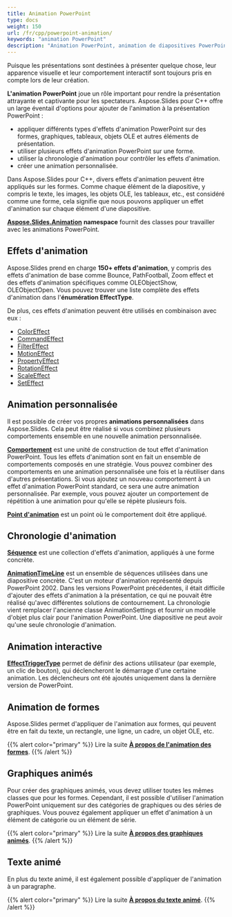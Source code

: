 ```yaml
---
title: Animation PowerPoint
type: docs
weight: 150
url: /fr/cpp/powerpoint-animation/
keywords: "animation PowerPoint"
description: "Animation PowerPoint, animation de diapositives PowerPoint avec Aspose.Slides."
---
```


Puisque les présentations sont destinées à présenter quelque chose, leur apparence visuelle et leur comportement interactif sont toujours pris en compte lors de leur création.

**L'animation PowerPoint** joue un rôle important pour rendre la présentation attrayante et captivante pour les spectateurs. Aspose.Slides pour C++ offre un large éventail d'options pour ajouter de l'animation à la présentation PowerPoint :

- appliquer différents types d'effets d'animation PowerPoint sur des formes, graphiques, tableaux, objets OLE et autres éléments de présentation.
- utiliser plusieurs effets d'animation PowerPoint sur une forme.
- utiliser la chronologie d'animation pour contrôler les effets d'animation.
- créer une animation personnalisée.

Dans Aspose.Slides pour C++, divers effets d'animation peuvent être appliqués sur les formes. Comme chaque élément de la diapositive, y compris le texte, les images, les objets OLE, les tableaux, etc., est considéré comme une forme, cela signifie que nous pouvons appliquer un effet d'animation sur chaque élément d'une diapositive.

[**Aspose.Slides.Animation**](https://reference.aspose.com/slides/cpp/namespace/aspose.slides.animation) **namespace** fournit des classes pour travailler avec les animations PowerPoint.
## **Effets d'animation**
Aspose.Slides prend en charge **150+ effets d'animation**, y compris des effets d'animation de base comme Bounce, PathFootball, Zoom effect et des effets d'animation spécifiques comme OLEObjectShow, OLEObjectOpen. Vous pouvez trouver une liste complète des effets d'animation dans l'**énumération EffectType**.

De plus, ces effets d'animation peuvent être utilisés en combinaison avec eux :

- [ColorEffect](https://reference.aspose.com/slides/cpp/class/aspose.slides.animation.color_effect/t)
- [CommandEffect](https://reference.aspose.com/slides/cpp/class/aspose.slides.animation.command_effect)
- [FilterEffect](https://reference.aspose.com/slides/cpp/class/aspose.slides.animation.filter_effect)
- [MotionEffect](https://reference.aspose.com/slides/cpp/class/aspose.slides.animation.motion_effect)
- [PropertyEffect](https://reference.aspose.com/slides/cpp/class/aspose.slides.animation.property_effect)
- [RotationEffect](https://reference.aspose.com/slides/cpp/class/aspose.slides.animation.rotation_effect)
- [ScaleEffect](https://reference.aspose.com/slides/cpp/class/aspose.slides.animation.scale_effect)
- [SetEffect](https://reference.aspose.com/slides/cpp/class/aspose.slides.animation.set_effect)

## **Animation personnalisée**
Il est possible de créer vos propres **animations personnalisées** dans Aspose.Slides. 
Cela peut être réalisé si vous combinez plusieurs comportements ensemble en une nouvelle animation personnalisée.

[**Comportement**](https://reference.aspose.com/slides/cpp/class/aspose.slides.animation.behavior) est une unité de construction de tout effet d'animation PowerPoint. Tous les effets d'animation sont en fait un ensemble de comportements composés en une stratégie. Vous pouvez combiner des comportements en une animation personnalisée une fois et la réutiliser dans d'autres présentations. Si vous ajoutez un nouveau comportement à un effet d'animation PowerPoint standard, ce sera une autre animation personnalisée. Par exemple, vous pouvez ajouter un comportement de répétition à une animation pour qu'elle se répète plusieurs fois.

[**Point d'animation**](https://reference.aspose.com/slides/cpp/class/aspose.slides.animation.point) est un point où le comportement doit être appliqué.

## **Chronologie d'animation**
[**Séquence**](https://reference.aspose.com/slides/cpp/class/aspose.slides.animation.sequence) est une collection d'effets d'animation, appliqués à une forme concrète.

[**AnimationTimeLine**](https://reference.aspose.com/slides/cpp/class/aspose.slides.animation.animation_time_line) est un ensemble de séquences utilisées dans une diapositive concrète. C'est un moteur d'animation représenté depuis PowerPoint 2002. Dans les versions PowerPoint précédentes, il était difficile d'ajouter des effets d'animation à la présentation, ce qui ne pouvait être réalisé qu'avec différentes solutions de contournement. La chronologie vient remplacer l'ancienne classe AnimationSettings et fournir un modèle d'objet plus clair pour l'animation PowerPoint. Une diapositive ne peut avoir qu'une seule chronologie d'animation.
## **Animation interactive**
[**EffectTriggerType**](https://reference.aspose.com/slides/cpp/namespace/aspose.slides.animation#add24fb49dd44eb3227aeeb3641fd2e81) permet de définir des actions utilisateur (par exemple, un clic de bouton), qui déclencheront le démarrage d'une certaine animation. Les déclencheurs ont été ajoutés uniquement dans la dernière version de PowerPoint.

## **Animation de formes**
Aspose.Slides permet d'appliquer de l'animation aux formes, qui peuvent être en fait du texte, un rectangle, une ligne, un cadre, un objet OLE, etc.

{{% alert color="primary" %}} 
Lire la suite [**À propos de l'animation des formes**](/slides/fr/cpp/shape-animation/).
{{% /alert %}}

## **Graphiques animés**
Pour créer des graphiques animés, vous devez utiliser toutes les mêmes classes que pour les formes. Cependant, il est possible d'utiliser l'animation PowerPoint uniquement sur des catégories de graphiques ou des séries de graphiques. Vous pouvez également appliquer un effet d'animation à un élément de catégorie ou un élément de série.

{{% alert color="primary" %}} 
Lire la suite [**À propos des graphiques animés**](/slides/fr/cpp/animated-charts/).
{{% /alert %}}

## **Texte animé**
En plus du texte animé, il est également possible d'appliquer de l'animation à un paragraphe.

{{% alert color="primary" %}} 
Lire la suite [**À propos du texte animé**](/slides/fr/cpp/animated-text/).
{{% /alert %}}